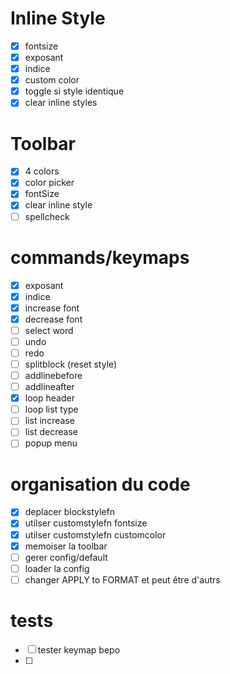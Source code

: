 # Inline Style

- [x] fontsize
- [x] exposant
- [x] indice
- [x] custom color
- [x] toggle si style identique
- [x] clear inline styles

# Toolbar

- [x] 4 colors
- [x] color picker
- [x] fontSize
- [x] clear inline style
- [ ] spellcheck

# commands/keymaps

- [x] exposant
- [x] indice
- [x] increase font
- [x] decrease font
- [ ] select word
- [ ] undo
- [ ] redo
- [ ] splitblock (reset style)
- [ ] addlinebefore
- [ ] addlineafter
- [x] loop header
- [ ] loop list type
- [ ] list increase
- [ ] list decrease
- [ ] popup menu

# organisation du code

- [x] deplacer blockstylefn
- [x] utilser customstylefn fontsize
- [x] utilser customstylefn customcolor
- [x] memoiser la toolbar
- [ ] gerer config/default
- [ ] loader la config
- [ ] changer APPLY to FORMAT et peut être d'autrs

# tests

- [ ] tester keymap bepo
- [ ]
